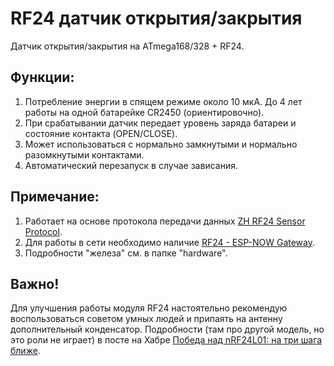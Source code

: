 # RF24 датчик открытия/закрытия
Датчик открытия/закрытия на ATmega168/328 + RF24.

## Функции:

1. Потребление энергии в спящем режиме около 10 мкА. До 4 лет работы на одной батарейке CR2450 (ориентировочно).
2. При срабатывании датчик передает уровень заряда батареи и состояние контакта (OPEN/CLOSE).
3. Может использоваться с нормально замкнутыми и нормально разомкнутыми контактами.
4. Автоматический перезапуск в случае зависания.

## Примечание:

1. Работает на основе протокола передачи данных [ZH RF24 Sensor Protocol](https://github.com/aZholtikov/ZH-RF24-Sensor-Protocol).
2. Для работы в сети необходимо наличие [RF24 - ESP-NOW Gateway](https://github.com/aZholtikov/RF24-ESP-NOW-Gateway).
3. Подробности "железа" см. в папке "hardware".

## Важно!

Для улучшения работы модуля RF24 настоятельно рекомендую воспользоваться советом умных людей и припаять на антенну дополнительный конденсатор. Подробности (там про другой модель, но это роли не играет) в посте на Хабре [Победа над nRF24L01: на три шага ближе](https://habr.com/ru/post/476716/).